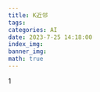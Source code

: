 ```yaml
---
title: K近邻
tags: 
categories: AI
date: 2023-7-25 14:18:00
index_img: 
banner_img: 
math: true
---
```


1


